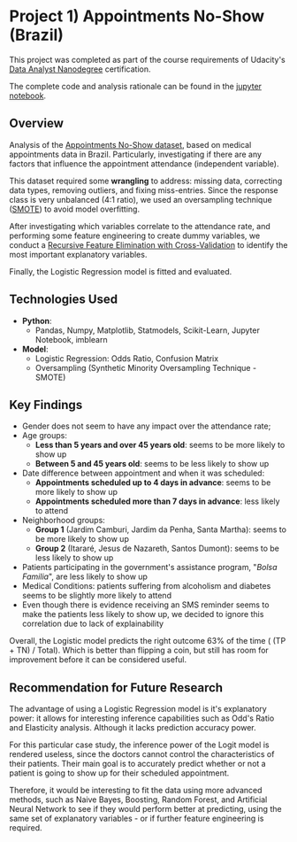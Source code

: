 # Project 1) Appointments No-Show (Brazil)

This project was completed as part of the course requirements of Udacity's [Data Analyst Nanodegree](https://www.udacity.com/course/data-analyst-nanodegree--nd002) certification.

The complete code and analysis rationale can be found in the [jupyter notebook](https://github.com/marcellovictorino/DAND-Project_1/blob/master/Project2%20-%20No%20Show%20Appointments%20V2.ipynb).

## Overview

Analysis of the [Appointments No-Show dataset](https://d17h27t6h515a5.cloudfront.net/topher/2017/October/59dd2e9a_noshowappointments-kagglev2-may-2016/noshowappointments-kagglev2-may-2016.csv),  based on medical appointments data in Brazil. Particularly, investigating if there are any factors that influence the appointment  attendance (independent variable).

This dataset required some **wrangling** to address: missing data, correcting data types, removing outliers, and fixing miss-entries. Since the response class is very unbalanced (4:1 ratio), we used an oversampling technique ([SMOTE](https://arxiv.org/pdf/1106.1813.pdf)) to avoid model overfitting.

After investigating which variables correlate to the attendance rate, and performing some feature engineering to create dummy variables, we conduct a [Recursive Feature Elimination with Cross-Validation](https://scikit-learn.org/stable/modules/generated/sklearn.feature_selection.RFECV.html#sklearn.feature_selection.RFECV) to identify the most important explanatory variables.

Finally, the Logistic Regression model is fitted and evaluated. 

## Technologies Used

+ **Python**:
  + Pandas, Numpy, Matplotlib, Statmodels, Scikit-Learn, Jupyter Notebook, imblearn
+ **Model**:
  + Logistic Regression: Odds Ratio, Confusion Matrix
  + Oversampling (Synthetic Minority Oversampling Technique - SMOTE)

## Key Findings

- Gender does not seem to have any impact over the attendance rate;
- Age groups:
  - **Less than 5 years and over 45 years old**: seems to be more likely to show up
  - **Between 5 and 45 years old**: seems to be less likely to show up
- Date difference between appointment and when it was scheduled:
  - **Appointments scheduled up to 4 days in advance**: seems to be more likely to show up
  - **Appointments scheduled more than 7 days in advance**: less likely to attend
- Neighborhood groups:
  - **Group 1** (Jardim Camburi,  Jardim da Penha, Santa Martha): seems to be more likely to show up
  - **Group 2** (Itararé, Jesus de Nazareth, Santos Dumont): seems to be less likely to show up
- Patients participating in the government's assistance program, "*Bolsa Familia*", are less likely to show up
- Medical Conditions: patients suffering from alcoholism and diabetes seems to be slightly more likely to attend
- Even though there is evidence receiving an SMS  reminder seems to make the patients less likely to show up, we decided to ignore this correlation due to lack of explainability

Overall, the Logistic model predicts the right outcome 63% of the time ( (TP + TN) / Total). Which is better than flipping a coin, but still has room for improvement before it can be considered useful.



## Recommendation for Future Research

The advantage of using a Logistic Regression model is it's  explanatory power: it allows for interesting inference capabilities such  as Odd's Ratio and Elasticity analysis. Although it lacks prediction  accuracy power.

For this particular case study, the inference power of the Logit  model is rendered useless, since the doctors cannot control the  characteristics of their patients. Their main goal is to accurately  predict whether or not a patient is going to show up for their scheduled  appointment.

Therefore, it would be interesting to fit the data using more advanced methods, such as Naive Bayes, Boosting, Random Forest, and Artificial Neural Network to see if they would perform better at predicting, using the same set of explanatory variables - or if further feature engineering is required.
